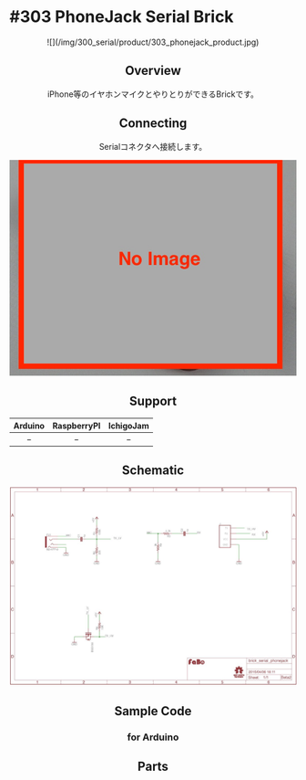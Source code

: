 # #303 PhoneJack Serial Brick
<center>![](/img/300_serial/product/303_phonejack_product.jpg)
<!--COLORME-->

## Overview
iPhone等のイヤホンマイクとやりとりができるBrickです。

## Connecting
Serialコネクタへ接続します。

![](/img/300_serial/connect/303_phonejack_connect.jpg)

## Support
|Arduino|RaspberryPI|IchigoJam|
|:--:|:--:|:--:|
|−|−|−|

## Schematic
![](/img/300_serial/schematic/303_phonejack_schematic.jpg)

## Sample Code
### for Arduino

## Parts
